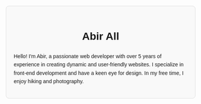 <html lang="en">
<head>
    <meta charset="UTF-8">
    <meta name="viewport" content="width=device-width, initial-scale=1.0">
    <title>My Bio</title>
    <style>
        body {
            font-family: Arial, sans-serif;
            line-height: 1.6;
            margin: 20px;
        }
        .bio {
            max-width: 600px;
            margin: auto;
            padding: 20px;
            border: 1px solid #ddd;
            border-radius: 8px;
            background-color: #f9f9f9;
        }
        .bio h1 {
            text-align: center;
        }
    </style>
</head>
<body>
    <div class="bio">
        <h1>Abir All</h1>
        <p>Hello! I'm Abir, a passionate web developer with over 5 years of experience in creating dynamic and user-friendly websites. I specialize in front-end development and have a keen eye for design. In my free time, I enjoy hiking and photography.</p>
    </div>
</body>
</html>

